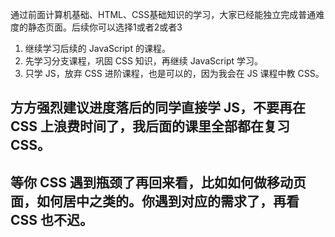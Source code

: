 通过前面计算机基础、HTML、CSS基础知识的学习，大家已经能独立完成普通难度的静态页面。后续你可以选择1或者2或者3

1. 继续学习后续的 JavaScript 的课程。
2. 先学习分支课程，巩固 CSS 知识，再继续 JavaScript 学习。
3. 只学 JS，放弃 CSS 进阶课程，也是可以的，因为我会在 JS 课程中教 CSS。

## 方方强烈建议进度落后的同学直接学 JS，不要再在 CSS 上浪费时间了，我后面的课里全部都在复习 CSS。

## 等你 CSS 遇到瓶颈了再回来看，比如如何做移动页面，如何居中之类的。你遇到对应的需求了，再看 CSS 也不迟。